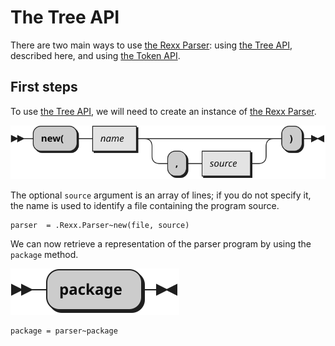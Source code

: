 # The Tree API

There are two main ways to use [the Rexx Parser](TheRexxParser.md): using [the Tree API](TreeAPI.md), described here, and using [the Token API](TokenAPI.md).

## First steps

To use [the Tree API](TreeAPI.md), we will need to create an instance of [the Rexx Parser](TheRexxParser.md).

![Syntax diagram for the new method of the Rexx.Parser class](img/Rexx.Parser.new.svg)

The optional `source` argument is an array of lines; if you do not specify it, the name is used to identify a file containing the program source.

```rexx
parser  = .Rexx.Parser~new(file, source)
```

We can now retrieve a representation of the parser program by using the `package` method.

![Syntax diagram for the package method of the Rexx.Parser class](img/Rexx.Parser.package.svg)

```
package = parser~package
```
